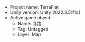 <!-- UNITY CODE ASSIST INSTRUCTIONS START -->
- Project name: TerraFlat
- Unity version: Unity 2022.3.51f1c1
- Active game object:
  - Name: 寻路
  - Tag: Untagged
  - Layer: Map
<!-- UNITY CODE ASSIST INSTRUCTIONS END -->